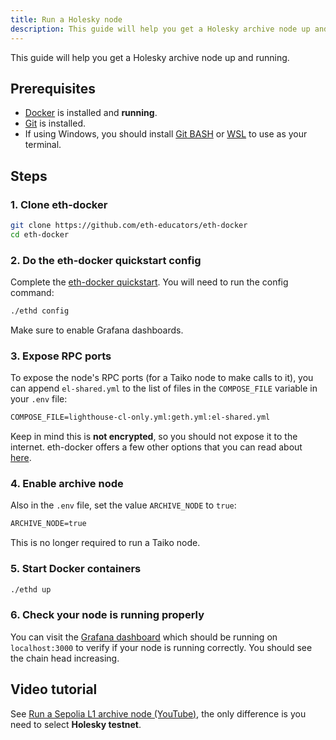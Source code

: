 ```yaml
---
title: Run a Holesky node
description: This guide will help you get a Holesky archive node up and running.
---
```


This guide will help you get a Holesky archive node up and running.

## Prerequisites

- [Docker](https://docs.docker.com/engine/install/) is installed and **running**.
- [Git](https://github.com/git-guides/install-git/) is installed.
- If using Windows, you should install [Git BASH](https://gitforwindows.org/) or [WSL](https://learn.microsoft.com/en-us/windows/wsl/install) to use as your terminal.

## Steps

### 1. Clone eth-docker

```bash
git clone https://github.com/eth-educators/eth-docker
cd eth-docker
```

### 2. Do the eth-docker quickstart config

Complete the [eth-docker quickstart](https://eth-docker.net/Usage/QuickStart/). You will need to run the config command:

```bash
./ethd config
```

Make sure to enable Grafana dashboards.

### 3. Expose RPC ports

To expose the node's RPC ports (for a Taiko node to make calls to it), you can append `el-shared.yml` to the list of files in the `COMPOSE_FILE` variable in your `.env` file:

```txt "el-shared.yml"
COMPOSE_FILE=lighthouse-cl-only.yml:geth.yml:el-shared.yml
```

Keep in mind this is **not encrypted**, so you should not expose it to the internet. eth-docker offers a few other options that you can read about [here](https://eth-docker.net/Usage/Advanced#sharing-rpc-and-rest-ports).

### 4. Enable archive node

Also in the `.env` file, set the value `ARCHIVE_NODE` to `true`:

```txt "true"
ARCHIVE_NODE=true
```

This is no longer required to run a Taiko node.

### 5. Start Docker containers

```bash
./ethd up
```

### 6. Check your node is running properly

You can visit the [Grafana dashboard](https://eth-docker.net/Usage/Dashboards/#connecting-to-local-grafana) which should be running on `localhost:3000` to verify if your node is running correctly. You should see the chain head increasing.

## Video tutorial

See [Run a Sepolia L1 archive node (YouTube)](https://www.youtube.com/watch?v=7Lg_cY7iP2o), the only difference is you need to select **Holesky testnet**.
